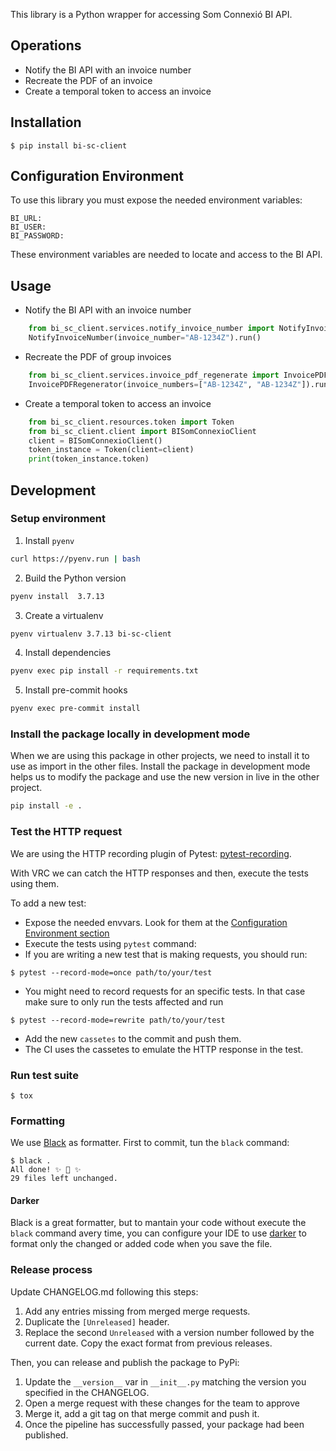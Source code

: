 This library is a Python wrapper for accessing Som Connexió BI API.

## Operations

* Notify the BI API with an invoice number
* Recreate the PDF of an invoice
* Create a temporal token to access an invoice

## Installation

```commandline
$ pip install bi-sc-client
```

## Configuration Environment

To use this library you must expose the needed environment variables:

```
BI_URL:
BI_USER:
BI_PASSWORD:
```

These environment variables are needed to locate and access to the BI API.

## Usage

* Notify the BI API with an invoice number
```python
    from bi_sc_client.services.notify_invoice_number import NotifyInvoiceNumber
    NotifyInvoiceNumber(invoice_number="AB-1234Z").run()
```
* Recreate the PDF of group invoices
```python
    from bi_sc_client.services.invoice_pdf_regenerate import InvoicePDFRegenerator
    InvoicePDFRegenerator(invoice_numbers=["AB-1234Z", "AB-1234Z"]).run()
```
* Create a temporal token to access an invoice
```python
    from bi_sc_client.resources.token import Token
    from bi_sc_client.client import BISomConnexioClient
    client = BISomConnexioClient()
    token_instance = Token(client=client)
    print(token_instance.token)
```

## Development

### Setup environment

1. Install `pyenv`
```sh
curl https://pyenv.run | bash
```
2. Build the Python version
```sh
pyenv install  3.7.13
```
3. Create a virtualenv
```sh
pyenv virtualenv 3.7.13 bi-sc-client
```
4. Install dependencies
```sh
pyenv exec pip install -r requirements.txt
```
5. Install pre-commit hooks
```sh
pyenv exec pre-commit install
```

### Install the package locally in development mode

When we are using this package in other projects, we need to install it to use as import in the other files. Install the package in development mode helps us to modify the package and use the new version in live in the other project.

```sh
pip install -e .
```

### Test the HTTP request

We are using the HTTP recording plugin of Pytest: [pytest-recording](https://pytest-vcr.readthedocs.io/).

With VRC we can catch the HTTP responses and then, execute the tests using them.

To add a new test:

* Expose the needed envvars. Look for them at the [Configuration Environment section](#configuration-environment)
* Execute the tests using `pytest` command:
* If you are writing a new test that is making requests, you should run:

```
$ pytest --record-mode=once path/to/your/test
```

* You might need to record requests for an specific tests. In that case make sure to only run the tests affected and run

```
$ pytest --record-mode=rewrite path/to/your/test
```

* Add the new `cassetes` to the commit and push them.
* The CI uses the cassetes to emulate the HTTP response in the test.

### Run test suite

```commandline
$ tox
```

### Formatting

We use [Black](https://github.com/psf/black) as formatter.
First to commit, tun the `black` command:

```commandline
$ black .
All done! ✨ 🍰 ✨
29 files left unchanged.
```

#### Darker

Black is a great formatter, but to mantain your code without execute the `black` command avery time, you can configure your IDE to use [darker](https://pypi.org/project/darker/) to format only the changed or added code when you save the file.

### Release process

Update CHANGELOG.md following this steps:

1. Add any entries missing from merged merge requests.
1. Duplicate the `[Unreleased]` header.
1. Replace the second `Unreleased` with a version number followed by the current date. Copy the exact format from previous releases.

Then, you can release and publish the package to PyPi:

1. Update the `__version__` var in `__init__.py` matching the version you specified in the CHANGELOG.
1. Open a merge request with these changes for the team to approve
1. Merge it, add a git tag on that merge commit and push it.
1. Once the pipeline has successfully passed, your package had been published.
